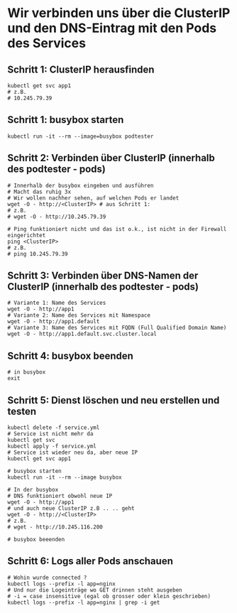 # Wir verbinden uns über die ClusterIP und den DNS-Eintrag mit den Pods des Services 

## Schritt 1: ClusterIP herausfinden 

```
kubectl get svc app1 
# z.B.
# 10.245.79.39
``` 

## Schritt 1: busybox starten 

```
kubectl run -it --rm --image=busybox podtester 
```


## Schritt 2: Verbinden über ClusterIP (innerhalb des podtester - pods) 

```
# Innerhalb der busybox eingeben und ausführen
# Macht das ruhig 3x
# Wir wollen nachher sehen, auf welchen Pods er landet 
wget -O - http://<ClusterIP> # aus Schritt 1:
# z.B.
# wget -O - http://10.245.79.39 
```

```
# Ping funktioniert nicht und das ist o.k., ist nicht in der Firewall eingerichtet
ping <ClusterIP>
# z.B.
# ping 10.245.79.39 
```

## Schritt 3: Verbinden über DNS-Namen der ClusterIP (innerhalb des podtester - pods) 

```
# Variante 1: Name des Services
wget -O - http://app1
# Variante 2: Name des Services mit Namespace
wget -O - http://app1.default
# Variante 3: Name des Services mit FQDN (Full Qualified Domain Name)
wget -O - http://app1.default.svc.cluster.local
```

## Schritt 4: busybox beenden 

```
# in busybox
exit
```


## Schritt 5: Dienst löschen und neu erstellen und testen 

```
kubectl delete -f service.yml 
# Service ist nicht mehr da
kubectl get svc 
kubectl apply -f service.yml
# Service ist wieder neu da, aber neue IP 
kubectl get svc app1
```

```
# busybox starten
kubectl run -it --rm --image busybox
```

```
# In der busybox
# DNS funktioniert obwohl neue IP
wget -O - http://app1
# und auch neue ClusterIP z.B .. .. geht
wget -O - http://<ClusterIP>
# z.B.
# wget - http://10.245.116.200
```

```
# busybox beeenden
```

## Schritt 6: Logs aller Pods anschauen 

```
# Wohin wurde connected ?
kubectl logs --prefix -l app=nginx
# Und nur die Logeinträge wo GET drinnen steht ausgeben
# -i = case insensitive (egal ob grosser oder klein geschrieben) 
kubectl logs --prefix -l app=nginx | grep -i get 
```
